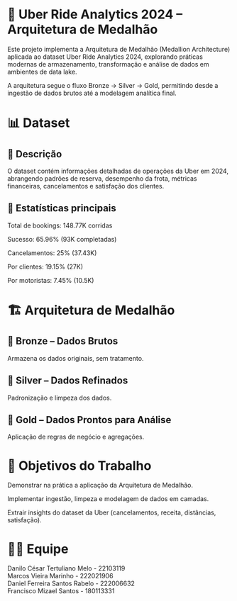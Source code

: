 # 🚖 Uber Ride Analytics 2024 – Arquitetura de Medalhão

Este projeto implementa a Arquitetura de Medalhão (Medallion Architecture) aplicada ao dataset Uber Ride Analytics 2024, explorando práticas modernas de armazenamento, transformação e análise de dados em ambientes de data lake.

A arquitetura segue o fluxo Bronze → Silver → Gold, permitindo desde a ingestão de dados brutos até a modelagem analítica final.

# 📊 Dataset

## 📌 Descrição

O dataset contém informações detalhadas de operações da Uber em 2024, abrangendo padrões de reserva, desempenho da frota, métricas financeiras, cancelamentos e satisfação dos clientes.

## 🔑 Estatísticas principais

Total de bookings: 148.77K corridas

Sucesso: 65.96% (93K completadas)

Cancelamentos: 25% (37.43K)

Por clientes: 19.15% (27K)

Por motoristas: 7.45% (10.5K)

# 🏗️ Arquitetura de Medalhão

## 🥉 Bronze – Dados Brutos

Armazena os dados originais, sem tratamento.

## 🥈 Silver – Dados Refinados

Padronização e limpeza dos dados.

## 🥇 Gold – Dados Prontos para Análise

Aplicação de regras de negócio e agregações.

# 🎯 Objetivos do Trabalho

Demonstrar na prática a aplicação da Arquitetura de Medalhão.

Implementar ingestão, limpeza e modelagem de dados em camadas.

Extrair insights do dataset da Uber (cancelamentos, receita, distâncias, satisfação).

# 👨‍💻 Equipe


Danilo César Tertuliano Melo - 22103119  
Marcos Vieira Marinho - 222021906  
Daniel Ferreira Santos Rabelo - 222006632  
Francisco Mizael Santos - 180113331  